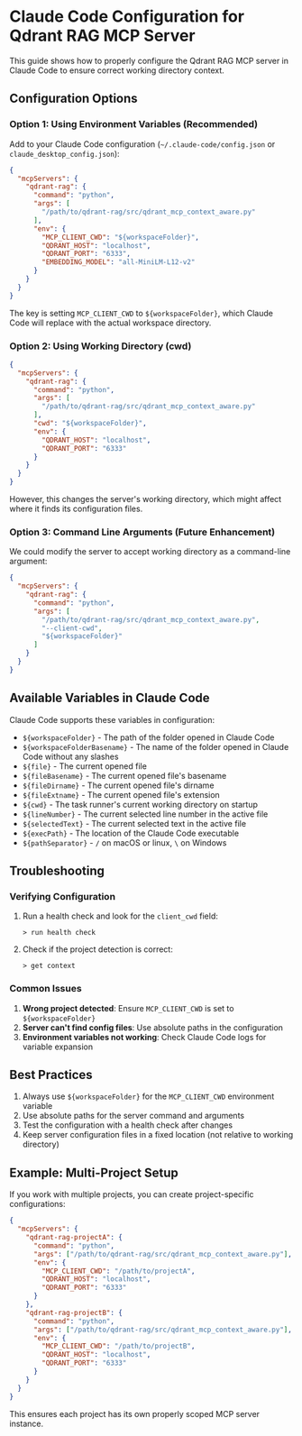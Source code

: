 # Claude Code Configuration for Qdrant RAG MCP Server

This guide shows how to properly configure the Qdrant RAG MCP server in Claude Code to ensure correct working directory context.

## Configuration Options

### Option 1: Using Environment Variables (Recommended)

Add to your Claude Code configuration (`~/.claude-code/config.json` or `claude_desktop_config.json`):

```json
{
  "mcpServers": {
    "qdrant-rag": {
      "command": "python",
      "args": [
        "/path/to/qdrant-rag/src/qdrant_mcp_context_aware.py"
      ],
      "env": {
        "MCP_CLIENT_CWD": "${workspaceFolder}",
        "QDRANT_HOST": "localhost",
        "QDRANT_PORT": "6333",
        "EMBEDDING_MODEL": "all-MiniLM-L12-v2"
      }
    }
  }
}
```

The key is setting `MCP_CLIENT_CWD` to `${workspaceFolder}`, which Claude Code will replace with the actual workspace directory.

### Option 2: Using Working Directory (cwd)

```json
{
  "mcpServers": {
    "qdrant-rag": {
      "command": "python",
      "args": [
        "/path/to/qdrant-rag/src/qdrant_mcp_context_aware.py"
      ],
      "cwd": "${workspaceFolder}",
      "env": {
        "QDRANT_HOST": "localhost",
        "QDRANT_PORT": "6333"
      }
    }
  }
}
```

However, this changes the server's working directory, which might affect where it finds its configuration files.

### Option 3: Command Line Arguments (Future Enhancement)

We could modify the server to accept working directory as a command-line argument:

```json
{
  "mcpServers": {
    "qdrant-rag": {
      "command": "python",
      "args": [
        "/path/to/qdrant-rag/src/qdrant_mcp_context_aware.py",
        "--client-cwd",
        "${workspaceFolder}"
      ]
    }
  }
}
```

## Available Variables in Claude Code

Claude Code supports these variables in configuration:
- `${workspaceFolder}` - The path of the folder opened in Claude Code
- `${workspaceFolderBasename}` - The name of the folder opened in Claude Code without any slashes
- `${file}` - The current opened file
- `${fileBasename}` - The current opened file's basename
- `${fileDirname}` - The current opened file's dirname
- `${fileExtname}` - The current opened file's extension
- `${cwd}` - The task runner's current working directory on startup
- `${lineNumber}` - The current selected line number in the active file
- `${selectedText}` - The current selected text in the active file
- `${execPath}` - The location of the Claude Code executable
- `${pathSeparator}` - `/` on macOS or linux, `\` on Windows

## Troubleshooting

### Verifying Configuration

1. Run a health check and look for the `client_cwd` field:
   ```
   > run health check
   ```

2. Check if the project detection is correct:
   ```
   > get context
   ```

### Common Issues

1. **Wrong project detected**: Ensure `MCP_CLIENT_CWD` is set to `${workspaceFolder}`
2. **Server can't find config files**: Use absolute paths in the configuration
3. **Environment variables not working**: Check Claude Code logs for variable expansion

## Best Practices

1. Always use `${workspaceFolder}` for the `MCP_CLIENT_CWD` environment variable
2. Use absolute paths for the server command and arguments
3. Test the configuration with a health check after changes
4. Keep server configuration files in a fixed location (not relative to working directory)

## Example: Multi-Project Setup

If you work with multiple projects, you can create project-specific configurations:

```json
{
  "mcpServers": {
    "qdrant-rag-projectA": {
      "command": "python",
      "args": ["/path/to/qdrant-rag/src/qdrant_mcp_context_aware.py"],
      "env": {
        "MCP_CLIENT_CWD": "/path/to/projectA",
        "QDRANT_HOST": "localhost",
        "QDRANT_PORT": "6333"
      }
    },
    "qdrant-rag-projectB": {
      "command": "python",
      "args": ["/path/to/qdrant-rag/src/qdrant_mcp_context_aware.py"],
      "env": {
        "MCP_CLIENT_CWD": "/path/to/projectB",
        "QDRANT_HOST": "localhost",
        "QDRANT_PORT": "6333"
      }
    }
  }
}
```

This ensures each project has its own properly scoped MCP server instance.